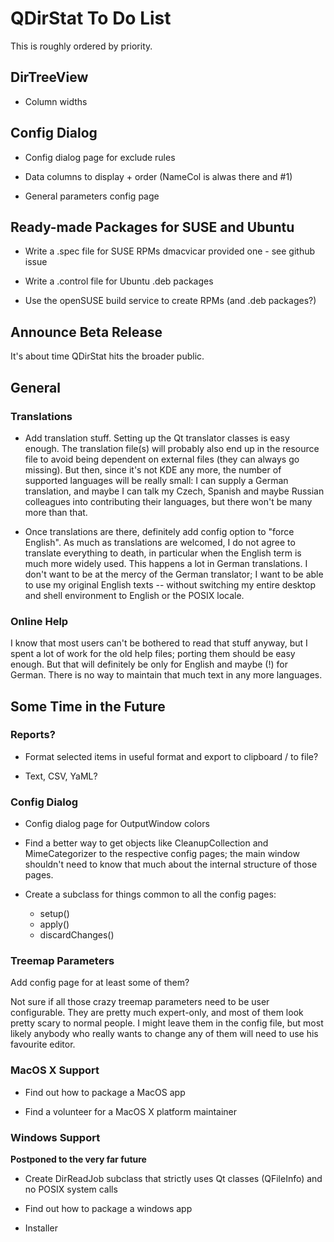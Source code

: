 # QDirStat To Do List

This is roughly ordered by priority.


## DirTreeView

- Column widths


## Config Dialog

- Config dialog page for exclude rules

- Data columns to display + order (NameCol is alwas there and #1)

- General parameters config page


## Ready-made Packages for SUSE and Ubuntu

- Write a .spec file for SUSE RPMs
  dmacvicar provided one - see github issue

- Write a .control file for Ubuntu .deb packages

- Use the openSUSE build service to create RPMs (and .deb packages?)


## Announce Beta Release

It's about time QDirStat hits the broader public.


## General

### Translations

- Add translation stuff. Setting up the Qt translator classes is easy
  enough. The translation file(s) will probably also end up in the resource
  file to avoid being dependent on external files (they can always go
  missing). But then, since it's not KDE any more, the number of supported
  languages will be really small: I can supply a German translation, and maybe
  I can talk my Czech, Spanish and maybe Russian colleagues into contributing
  their languages, but there won't be many more than that.

- Once translations are there, definitely add config option to "force English".
  As much as translations are welcomed, I do not agree to translate everything
  to death, in particular when the English term is much more widely used. This
  happens a lot in German translations. I don't want to be at the mercy of the
  German translator; I want to be able to use my original English texts --
  without switching my entire desktop and shell environment to English or the
  POSIX locale.



### Online Help

I know that most users can't be bothered to read that stuff anyway, but I spent
a lot of work for the old help files; porting them should be easy enough. But
that will definitely be only for English and maybe (!)  for German. There is no
way to maintain that much text in any more languages.


## Some Time in the Future

### Reports?

- Format selected items in useful format and export to clipboard / to file?

- Text, CSV, YaML?


### Config Dialog

- Config dialog page for OutputWindow colors

- Find a better way to get objects like CleanupCollection and MimeCategorizer
  to the respective config pages; the main window shouldn't need to know that
  much about the internal structure of those pages.

- Create a subclass for things common to all the config pages:
  - setup()
  - apply()
  - discardChanges()



### Treemap Parameters

Add config page for at least some of them?

Not sure if all those crazy treemap parameters need to be user configurable.
They are pretty much expert-only, and most of them look pretty scary to normal
people. I might leave them in the config file, but most likely anybody who
really wants to change any of them will need to use his favourite editor.



### MacOS X Support

- Find out how to package a MacOS app

- Find a volunteer for a MacOS X platform maintainer


### Windows Support

**Postponed to the very far future**

- Create DirReadJob subclass that strictly uses Qt classes (QFileInfo) and no
  POSIX system calls

- Find out how to package a windows app

- Installer

